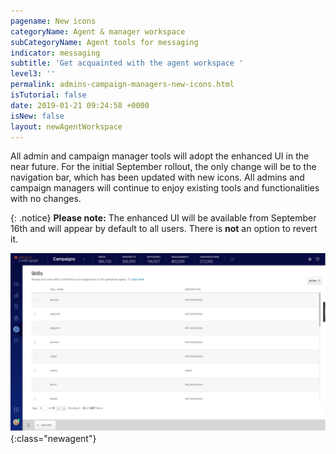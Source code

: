 ```yaml
---
pagename: New icons
categoryName: Agent & manager workspace
subCategoryName: Agent tools for messaging
indicator: messaging
subtitle: 'Get acquainted with the agent workspace '
level3: ''
permalink: admins-campaign-managers-new-icons.html
isTutorial: false
date: 2019-01-21 09:24:58 +0000
isNew: false
layout: newAgentWorkspace
---
```


All admin and campaign manager tools will adopt the enhanced UI in the near future. For the initial September rollout, the only change will be to the navigation bar, which has been updated with new icons. All admins and campaign managers will continue to enjoy existing tools and functionalities with no changes.

{: .notice}
**Please note:** The enhanced UI will be available from September 16th and will appear by default to all users. There is **not** an option to revert it.  

![alt text](img/admin-camapaign-manager-2.png){:class="newagent"}
